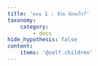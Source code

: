 ```yaml
---
title: 'ตอน 1 : ชีวิต คืออะไร?'
taxonomy:
    category:
        - docs
hide_hypothesis: false
content:
    items: '@self.children'
---
```


